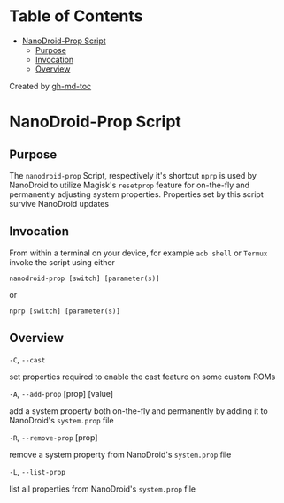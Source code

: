 Table of Contents
=================

   * [NanoDroid-Prop Script](#nanodroid-prop-script)
      * [Purpose](#purpose)
      * [Invocation](#invocation)
      * [Overview](#overview)

Created by [gh-md-toc](https://github.com/ekalinin/github-markdown-toc)

# NanoDroid-Prop Script

## Purpose

The `nanodroid-prop` Script, respectively it's shortcut `nprp` is used by NanoDroid to utilize Magisk's `resetprop` feature for on-the-fly and permanently adjusting system properties. Properties set by this script survive NanoDroid updates

## Invocation

From within a terminal on your device, for example `adb shell` or `Termux` invoke the script using either

`nanodroid-prop [switch] [parameter(s)]`

or

`nprp [switch] [parameter(s)]`

## Overview

`-C`, `--cast`

set properties required to enable the cast feature on some custom ROMs

`-A`, `--add-prop` [prop] [value]

add a system property both on-the-fly and permanently by adding it to NanoDroid's `system.prop` file

`-R`, `--remove-prop` [prop]

remove a system property from NanoDroid's `system.prop` file

`-L`, `--list-prop`

list all properties from NanoDroid's `system.prop` file
